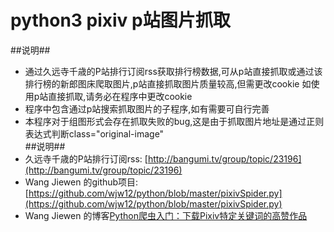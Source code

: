 # python3 pixiv p站图片抓取 
##说明##
* 通过久远寺千歳的P站排行订阅rss获取排行榜数据,可从p站直接抓取或通过该排行榜的新郎图床爬取图片,p站直接抓取图片质量较高,但需更改cookie
如使用p站直接抓取,请务必在程序中更改cookie<br>
* 程序中包含通过p站搜索抓取图片的子程序,如有需要可自行完善<br>
* 本程序对于组图形式会存在抓取失败的bug,这是由于抓取图片地址是通过正则表达式判断class="original-image"<br>
##说明##
* 久远寺千歳的P站排行订阅rss: [http://bangumi.tv/group/topic/23196](http://bangumi.tv/group/topic/23196)
* Wang Jiewen 的github项目: [https://github.com/wjw12/python/blob/master/pixivSpider.py](https://github.com/wjw12/python/blob/master/pixivSpider.py)
* Wang Jiewen 的博客[Python爬虫入门：下载Pixiv特定关键词的高赞作品](https://link.zhihu.com/?target=http%3A//xyzzzz.xyz/%3Fp%3D123)
